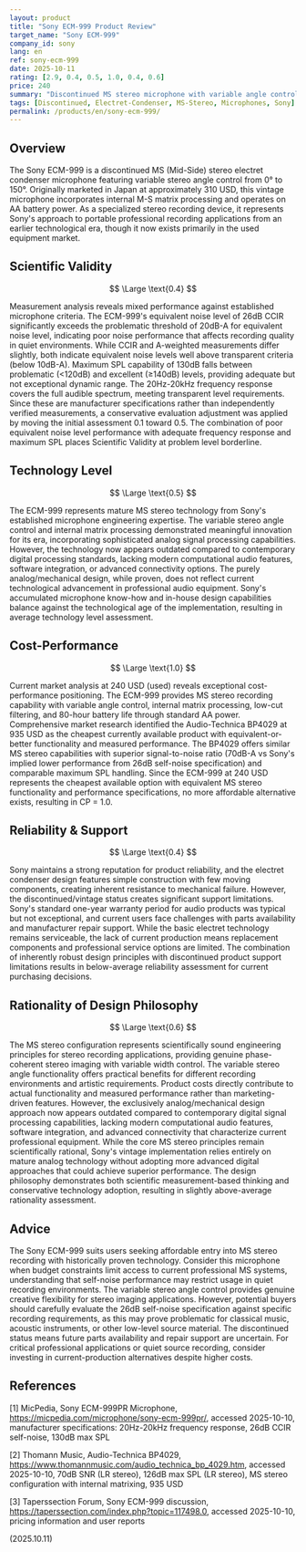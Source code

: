 ```yaml
---
layout: product
title: "Sony ECM-999 Product Review"
target_name: "Sony ECM-999"
company_id: sony
lang: en
ref: sony-ecm-999
date: 2025-10-11
rating: [2.9, 0.4, 0.5, 1.0, 0.4, 0.6]
price: 240
summary: "Discontinued MS stereo microphone with variable angle control and mixed performance characteristics"
tags: [Discontinued, Electret-Condenser, MS-Stereo, Microphones, Sony]
permalink: /products/en/sony-ecm-999/
---
```

## Overview

The Sony ECM-999 is a discontinued MS (Mid-Side) stereo electret condenser microphone featuring variable stereo angle control from 0° to 150°. Originally marketed in Japan at approximately 310 USD, this vintage microphone incorporates internal M-S matrix processing and operates on AA battery power. As a specialized stereo recording device, it represents Sony's approach to portable professional recording applications from an earlier technological era, though it now exists primarily in the used equipment market.

## Scientific Validity

$$ \Large \text{0.4} $$

Measurement analysis reveals mixed performance against established microphone criteria. The ECM-999's equivalent noise level of 26dB CCIR significantly exceeds the problematic threshold of 20dB-A for equivalent noise level, indicating poor noise performance that affects recording quality in quiet environments. While CCIR and A-weighted measurements differ slightly, both indicate equivalent noise levels well above transparent criteria (below 10dB-A). Maximum SPL capability of 130dB falls between problematic (<120dB) and excellent (≥140dB) levels, providing adequate but not exceptional dynamic range. The 20Hz-20kHz frequency response covers the full audible spectrum, meeting transparent level requirements. Since these are manufacturer specifications rather than independently verified measurements, a conservative evaluation adjustment was applied by moving the initial assessment 0.1 toward 0.5. The combination of poor equivalent noise level performance with adequate frequency response and maximum SPL places Scientific Validity at problem level borderline.

## Technology Level

$$ \Large \text{0.5} $$

The ECM-999 represents mature MS stereo technology from Sony's established microphone engineering expertise. The variable stereo angle control and internal matrix processing demonstrated meaningful innovation for its era, incorporating sophisticated analog signal processing capabilities. However, the technology now appears outdated compared to contemporary digital processing standards, lacking modern computational audio features, software integration, or advanced connectivity options. The purely analog/mechanical design, while proven, does not reflect current technological advancement in professional audio equipment. Sony's accumulated microphone know-how and in-house design capabilities balance against the technological age of the implementation, resulting in average technology level assessment.

## Cost-Performance

$$ \Large \text{1.0} $$

Current market analysis at 240 USD (used) reveals exceptional cost-performance positioning. The ECM-999 provides MS stereo recording capability with variable angle control, internal matrix processing, low-cut filtering, and 80-hour battery life through standard AA power. Comprehensive market research identified the Audio-Technica BP4029 at 935 USD as the cheapest currently available product with equivalent-or-better functionality and measured performance. The BP4029 offers similar MS stereo capabilities with superior signal-to-noise ratio (70dB-A vs Sony's implied lower performance from 26dB self-noise specification) and comparable maximum SPL handling. Since the ECM-999 at 240 USD represents the cheapest available option with equivalent MS stereo functionality and performance specifications, no more affordable alternative exists, resulting in CP = 1.0.

## Reliability & Support

$$ \Large \text{0.4} $$

Sony maintains a strong reputation for product reliability, and the electret condenser design features simple construction with few moving components, creating inherent resistance to mechanical failure. However, the discontinued/vintage status creates significant support limitations. Sony's standard one-year warranty period for audio products was typical but not exceptional, and current users face challenges with parts availability and manufacturer repair support. While the basic electret technology remains serviceable, the lack of current production means replacement components and professional service options are limited. The combination of inherently robust design principles with discontinued product support limitations results in below-average reliability assessment for current purchasing decisions.

## Rationality of Design Philosophy

$$ \Large \text{0.6} $$

The MS stereo configuration represents scientifically sound engineering principles for stereo recording applications, providing genuine phase-coherent stereo imaging with variable width control. The variable stereo angle functionality offers practical benefits for different recording environments and artistic requirements. Product costs directly contribute to actual functionality and measured performance rather than marketing-driven features. However, the exclusively analog/mechanical design approach now appears outdated compared to contemporary digital signal processing capabilities, lacking modern computational audio features, software integration, and advanced connectivity that characterize current professional equipment. While the core MS stereo principles remain scientifically rational, Sony's vintage implementation relies entirely on mature analog technology without adopting more advanced digital approaches that could achieve superior performance. The design philosophy demonstrates both scientific measurement-based thinking and conservative technology adoption, resulting in slightly above-average rationality assessment.

## Advice

The Sony ECM-999 suits users seeking affordable entry into MS stereo recording with historically proven technology. Consider this microphone when budget constraints limit access to current professional MS systems, understanding that self-noise performance may restrict usage in quiet recording environments. The variable stereo angle control provides genuine creative flexibility for stereo imaging applications. However, potential buyers should carefully evaluate the 26dB self-noise specification against specific recording requirements, as this may prove problematic for classical music, acoustic instruments, or other low-level source material. The discontinued status means future parts availability and repair support are uncertain. For critical professional applications or quiet source recording, consider investing in current-production alternatives despite higher costs.

## References

[1] MicPedia, Sony ECM-999PR Microphone, https://micpedia.com/microphone/sony-ecm-999pr/, accessed 2025-10-10, manufacturer specifications: 20Hz-20kHz frequency response, 26dB CCIR self-noise, 130dB max SPL

[2] Thomann Music, Audio-Technica BP4029, https://www.thomannmusic.com/audio_technica_bp_4029.htm, accessed 2025-10-10, 70dB SNR (LR stereo), 126dB max SPL (LR stereo), MS stereo configuration with internal matrixing, 935 USD

[3] Taperssection Forum, Sony ECM-999 discussion, https://taperssection.com/index.php?topic=117498.0, accessed 2025-10-10, pricing information and user reports

(2025.10.11)